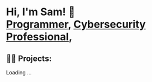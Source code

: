 <h1>
  Hi, I'm Sam! 👋<br/>
  <a href="https://github.com/sam-itu">Programmer</a>, 
  <a href="https://www.linkedin.com/in/sam-itu/">Cybersecurity Professional</a>, 
</h1>

<h2>👨‍💻 Projects:</h2>
Loading ...


<!--
**sam-itu/sam-itu** is a ✨ _special_ ✨ repository because its `README.md` (this file) appears on your GitHub profile.

Here are some ideas to get you started:

- 🔭 I’m currently working on ...
- 🌱 I’m currently learning ...
- 👯 I’m looking to collaborate on ...
- 🤔 I’m looking for help with ...
- 💬 Ask me about ...
- 📫 How to reach me: ...
- 😄 Pronouns: ...
- ⚡ Fun fact: ...
-->
